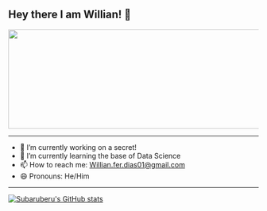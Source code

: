 ## Hey there I am Willian! 👋


<img src = "https://github.com/Subaruberu/Subaruberu/assets/https://images.unsplash.com/photo-1558862107-d49ef2a04d72?q=80&w=1740&auto=format&fit=crop&ixlib=rb-4.0.3&ixid=M3wxMjA3fDB8MHxwaG90by1wYWdlfHx8fGVufDB8fHx8fA%3D%3D)" width="1050" height="200">

---

- 🔭 I’m currently working on a secret!
- 🌱 I’m currently learning the base of Data Science
- 📫 How to reach me: Willian.fer.dias01@gmail.com 
- 😄 Pronouns: He/Him


---

[![Subaruberu's GitHub stats](https://github-readme-stats.vercel.app/api?username=Subaruberu&show_icons=true&theme=default&width=2050&height=500)](https://github.com/Subaruberu/github-readme-stats)
